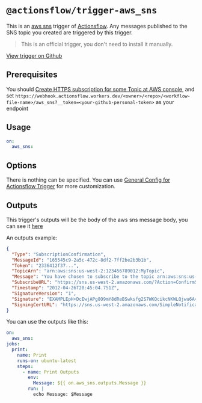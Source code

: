 # `@actionsflow/trigger-aws_sns`

This is an [aws sns](https://aws.amazon.com/sns/) trigger of [Actionsflow](https://github.com/actionsflow/actionsflow). Any messages published to the SNS topic you created are triggered by this trigger.

> This is an official trigger, you don't need to install it manually.

[View trigger on Github](https://github.com/actionsflow/actionsflow/tree/main/packages/actionsflow-trigger-aws_sns)

## Prerequisites

You should [Create HTTPS subscription for some Topic at AWS console](https://console.aws.amazon.com/sns/v3/home?#/create-subscription), and set `https://webhook.actionsflow.workers.dev/<owner>/<repo>/<workflow-file-name>/aws_sns?__token=<your-github-personal-token>` as your endpoint

## Usage

```yaml
on:
  aws_sns:
```

## Options

There is nothing can be specified. You can use [General Config for Actionsflow Trigger](https://actionsflow.github.io/docs/workflow/#ontriggerconfig) for more customization.

## Outputs

This trigger's outputs will be the body of the aws sns message body, you can see it [here](https://docs.aws.amazon.com/sns/latest/dg/sns-message-and-json-formats.html#http-notification-json)

An outputs example:

```json
{
  "Type": "SubscriptionConfirmation",
  "MessageId": "165545c9-2a5c-472c-8df2-7ff2be2b3b1b",
  "Token": "2336412f37...",
  "TopicArn": "arn:aws:sns:us-west-2:123456789012:MyTopic",
  "Message": "You have chosen to subscribe to the topic arn:aws:sns:us-west-2:123456789012:MyTopic.\nTo confirm the subscription, visit the SubscribeURL included in this message.",
  "SubscribeURL": "https://sns.us-west-2.amazonaws.com/?Action=ConfirmSubscription&TopicArn=arn:aws:sns:us-west-2:123456789012:MyTopic&Token=2336412f37...",
  "Timestamp": "2012-04-26T20:45:04.751Z",
  "SignatureVersion": "1",
  "Signature": "EXAMPLEpH+DcEwjAPg8O9mY8dReBSwksfg2S7WKQcikcNKWLQjwu6A4VbeS0QHVCkhRS7fUQvi2egU3N858fiTDN6bkkOxYDVrY0Ad8L10Hs3zH81mtnPk5uvvolIC1CXGu43obcgFxeL3khZl8IKvO61GWB6jI9b5+gLPoBc1Q=",
  "SigningCertURL": "https://sns.us-west-2.amazonaws.com/SimpleNotificationService-f3ecfb7224c7233fe7bb5f59f96de52f.pem"
}
```

You can use the outputs like this:

```yaml
on:
  aws_sns:
jobs:
  print:
    name: Print
    runs-on: ubuntu-latest
    steps:
      - name: Print Outputs
        env:
          Message: ${{ on.aws_sns.outputs.Message }}
        run: |
          echo Message: $Message
```

